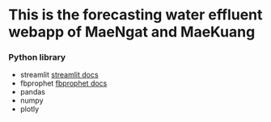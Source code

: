﻿# This is the forecasting water effluent webapp of MaeNgat and MaeKuang
 ### Python library ###
 - streamlit [streamlit docs](https://streamlit.io)
 - fbprophet [fbprophet docs](https://facebook.github.io/prophet/)
 - pandas
 - numpy
 - plotly
